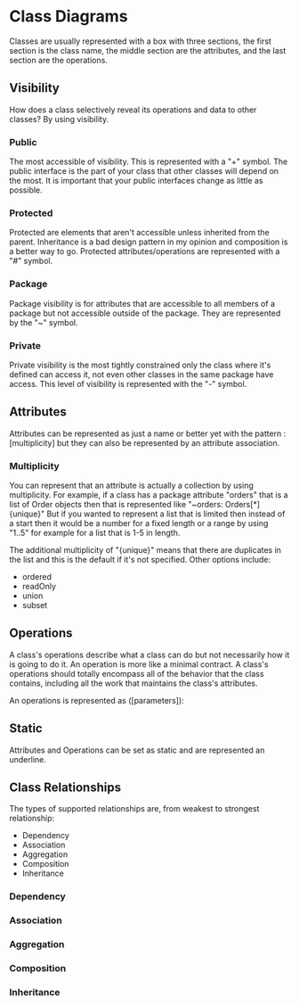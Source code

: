 Class Diagrams
==============

Classes are usually represented with a box with three sections, the first
section is the class name, the middle section are the attributes, and the last
section are the operations.

## Visibility
How does a class selectively reveal its operations and data to other classes? By
using visibility.

### Public
The most accessible of visibility. This is represented with a "+" symbol. The
public interface is the part of your class that other classes will depend on the
most. It is important that your public interfaces change as little as possible.

### Protected
Protected are elements that aren't accessible unless inherited from the parent.
Inheritance is a bad design pattern in my opinion and composition is a better
way to go. Protected attributes/operations are represented with a "#" symbol.

### Package
Package visibility is for attributes that are accessible to all members of a
package but not accessible outside of the package. They are represented by the
"~" symbol.

### Private
Private visibility is the most tightly constrained only the class where it's
defined can access it, not even other classes in the same package have access.
This level of visibility is represented with the "-" symbol.

## Attributes
Attributes can be represented as just a name or better yet with the pattern
<visibility><name>: <type>[multiplicity] but they can also be represented by an attribute
association.

### Multiplicity
You can represent that an attribute is actually a collection by using
multiplicity. For example, if a class has a package attribute "orders" that is a
list of Order objects then that is represented like "~orders: Orders[\*]{unique}"
But if you wanted to represent a list that is limited then instead of a start
then it would be a number for a fixed length or a range by using "1..5" for
example for a list that is 1-5 in length.

The additional multiplicity of "{unique}" means that there are duplicates in the
list and this is the default if it's not specified. Other options include:
  - ordered
  - readOnly
  - union
  - subset

## Operations
A class's operations describe what a class can do but not necessarily how it is
going to do it. An operation is more like a minimal contract. A class's
operations should totally encompass all of the behavior that the class contains,
including all the work that maintains the class's attributes.

An operations is represented as <visibility><name>([parameters]): <return type>

## Static
Attributes and Operations can be set as static and are represented an underline.

## Class Relationships
The types of supported relationships are, from weakest to strongest
relationship:
  - Dependency
  - Association
  - Aggregation
  - Composition
  - Inheritance

### Dependency
### Association
### Aggregation
### Composition
### Inheritance
